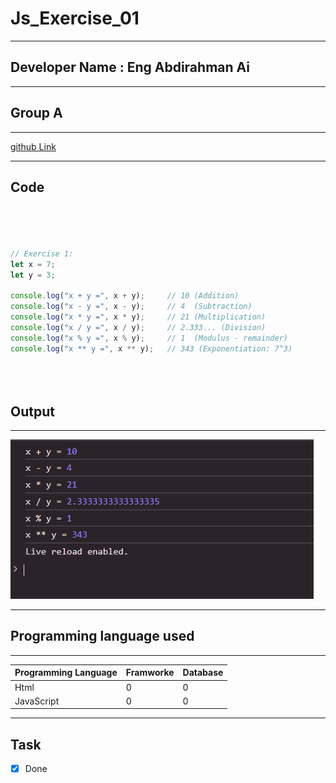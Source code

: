 
 # Js_Exercise_01
 
 ***
 
 ## Developer Name : Eng Abdirahman Ai
 
 ***
 
 ## Group A
 
 ***
 [github Link](https://github.com/engai2025/All-js)
 
 ***
 
 ## Code
 
 ~~~ Javascript
 



// Exercise 1: 
let x = 7;
let y = 3;

console.log("x + y =", x + y);     // 10 (Addition)
console.log("x - y =", x - y);     // 4  (Subtraction)
console.log("x * y =", x * y);     // 21 (Multiplication)
console.log("x / y =", x / y);     // 2.333... (Division)
console.log("x % y =", x % y);     // 1  (Modulus - remainder)
console.log("x ** y =", x ** y);   // 343 (Exponentiation: 7^3)



 
 
 ~~~
 
 
  
 
 ## Output
 
 ***
 ![Output The Code](../01-Exercise/Assets/Capture.PNG)
 ***
 
  
 
 ## Programming language used
 
 ***
 
 |Programming Language |Framworke | Database
 |:-------------------|:----------|:--------
 |Html                |0          |0
 |JavaScript          |0          |0
 
 ***
 
 ## Task
 
 - [x] Done
 